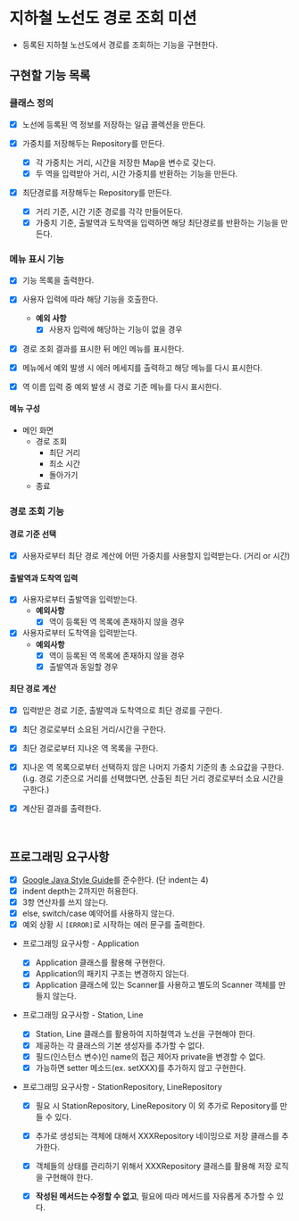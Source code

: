 # 지하철 노선도 경로 조회 미션

* 등록된 지하철 노선도에서 경로를 조회하는 기능을 구현한다.

## 구현할 기능 목록

### 클래스 정의

- [x] 노선에 등록된 역 정보를 저장하는 일급 콜렉션을 만든다.

- [x] 가중치를 저장해두는 Repository를 만든다.
  - [x] 각 가중치는 거리, 시간을 저장한 Map을 변수로 갖는다.
  - [x] 두 역을 입력받아 거리, 시간 가중치를 반환하는 기능을 만든다.
- [x] 최단경로를 저장해두는 Repository를 만든다.
  - [x] 거리 기준, 시간 기준 경로를 각각 만들어둔다.
  - [x] 가중치 기준, 출발역과 도착역을 입력하면 해당 최단경로를 반환하는 기능을 만든다.

### 메뉴 표시 기능

- [x] 기능 목록을 출력한다.
- [x] 사용자 입력에 따라 해당 기능을 호출한다.
  -  **예외 사항**
     * [x] 사용자 입력에 해당하는 기능이 없을 경우
- [x] 경로 조회 결과를 표시한 뒤 메인 메뉴를 표시한다.
- [x] 메뉴에서 예외 발생 시 에러 메세지를 출력하고 해당 메뉴를 다시 표시한다.
- [x] 역 이름 입력 중 예외 발생 시 경로 기준 메뉴를 다시 표시한다.


#### 메뉴 구성

* 메인 화면
  * 경로 조회
    * 최단 거리
    * 최소 시간
    * 돌아가기
  * 종료

### 경로 조회 기능

#### 경로 기준 선택

- [x] 사용자로부터 최단 경로 계산에 어떤 가중치를 사용할지 입력받는다. (거리 or 시간)

#### 출발역과 도착역 입력

- [x] 사용자로부터 출발역을 입력받는다.
  - **예외사항**
    - [x] 역이 등록된 역 목록에 존재하지 않을 경우
- [x] 사용자로부터 도착역을 입력받는다.
  - **예외사항**
    - [x] 역이 등록된 역 목록에 존재하지 않을 경우
    - [x] 출발역과 동일할 경우

#### 최단 경로 계산

- [x] 입력받은 경로 기준, 출발역과 도착역으로 최단 경로를 구한다.
- [x] 최단 경로로부터 소요된 거리/시간을 구한다.
- [x] 최단 경로로부터 지나온 역 목록을 구한다.
- [x] 지나온 역 목록으로부터 선택하지 않은 나머지 가중치 기준의 총 소요값을 구한다.
  (i.g. 경로 기준으로 거리를 선택했다면, 산출된 최단 거리 경로로부터 소요 시간을 구한다.)

- [x] 계산된 결과를 출력한다.

<br>

## 프로그래밍 요구사항

- [x] [Google Java Style Guide](https://google.github.io/styleguide/javaguide.html)를 준수한다. (단 indent는 4)
- [x] indent depth는 2까지만 허용한다.
- [x] 3항 연산자를 쓰지 않는다.
- [x] else, switch/case 예약어를 사용하지 않는다.
- [x] 예외 상황 시 `[ERROR]`로 시작하는 에러 문구를 출력한다.
- 프로그래밍 요구사항 - Application

  - [x] Application 클래스를 활용해 구현한다.
  - [x] Application의 패키지 구조는 변경하지 않는다.
  - [x] Application 클래스에 있는 Scanner를 사용하고 별도의 Scanner 객체를 만들지 않는다.
- 프로그래밍 요구사항 - Station, Line

  - [x] Station, Line 클래스를 활용하여 지하철역과 노선을 구현해야 한다.
  - [x] 제공하는 각 클래스의 기본 생성자를 추가할 수 없다.
  - [x] 필드(인스턴스 변수)인 name의 접근 제어자 private을 변경할 수 없다.
  - [x] 가능하면 setter 메소드(ex. setXXX)를 추가하지 않고 구현한다.
- 프로그래밍 요구사항 - StationRepository, LineRepository
  - [x] 필요 시 StationRepository, LineRepository 이 외 추가로 Repository를 만들 수 있다.
  - [x] 추가로 생성되는 객체에 대해서 XXXRepository 네이밍으로 저장 클래스를 추가한다.
  - [x] 객체들의 상태를 관리하기 위해서 XXXRepository 클래스를 활용해 저장 로직을 구현해야 한다.
  - [x] **작성된 메서드는 수정할 수 없고**, 필요에 따라 메서드를 자유롭게 추가할 수 있다.

